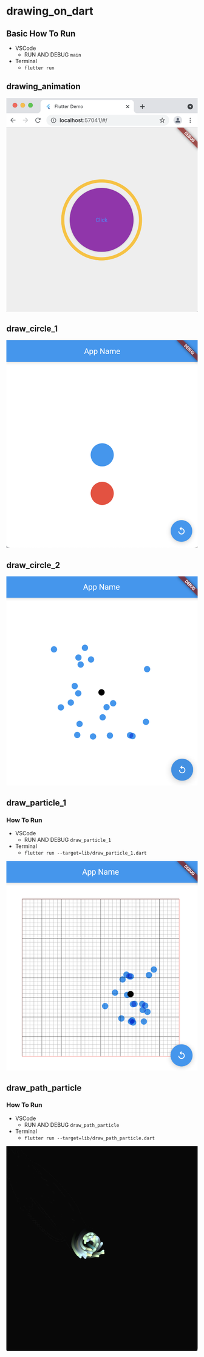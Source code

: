 # drawing_on_dart

## Basic How To Run
- VSCode 
  - RUN AND DEBUG `main` 
- Terminal
  - `flutter run`


## drawing_animation
![drawing_animation](https://raw.githubusercontent.com/kappa-lab/drawing_on_dart/develop/screenshot/draw_animation.png "drawing_animation")


## draw_circle_1
![draw_circle_1](https://raw.githubusercontent.com/kappa-lab/drawing_on_dart/develop/screenshot/draw_circle_1.png "draw_circle_1")

## draw_circle_2
![draw_circle_2](https://raw.githubusercontent.com/kappa-lab/drawing_on_dart/develop/screenshot/draw_circle_2.png "draw_circle_2")

## draw_particle_1
### How To Run
- VSCode 
  - RUN AND DEBUG `draw_particle_1` 
- Terminal
  - `flutter run --target=lib/draw_particle_1.dart`

![draw_particle_1](https://raw.githubusercontent.com/kappa-lab/drawing_on_dart/develop/screenshot/draw_particle_1.png "draw_particle_1")


## draw_path_particle
### How To Run
- VSCode 
  - RUN AND DEBUG `draw_path_particle` 
- Terminal
  - `flutter run --target=lib/draw_path_particle.dart`

![draw_path_particle](https://raw.githubusercontent.com/kappa-lab/drawing_on_dart/develop/screenshot/draw_path_particle.png "draw_path_particle")


